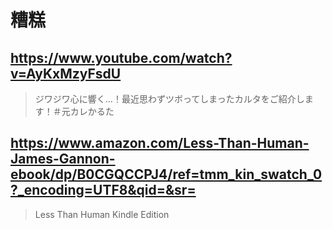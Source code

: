 # 糟糕

## https://www.youtube.com/watch?v=AyKxMzyFsdU 

> ジワジワ心に響く…！最近思わずツボってしまったカルタをご紹介します！＃元カレかるた 

## https://www.amazon.com/Less-Than-Human-James-Gannon-ebook/dp/B0CGQCCPJ4/ref=tmm_kin_swatch_0?_encoding=UTF8&qid=&sr=

> Less Than Human Kindle Edition
